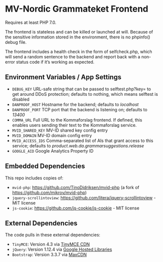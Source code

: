 # MV-Nordic Grammateket Frontend
Requires at least PHP 7.0.

The frontend is stateless and can be killed or launched at will. Because of the sensitive information stored in the environment, there is no phpinfo() debug file.

The frontend includes a health check in the form of selfcheck.php, which will send a random sentence to the backend and report back with a non-error status code if it’s working as expected.

## Environment Variables / App Settings
* `DEBUG_KEY`	URL-safe string that can be passed to selftest.php?key= to get around DDoS protection; defaults to nothing, which means selftest is disabled
* `DANPROOF_HOST`	Hostname for the backend; defaults to *localhost*
* `DANPROOF_PORT`	TCP port that the backend is listening on; defaults to *13400*
* `COMMA_URL`	Full URL to the Kommaforslag frontend. If defined, this enables users sending their text to the Kommaforslag service.
* `MVID_SHARED_KEY`	MV-ID shared key config entry
* `MVID_DOMAIN`	MV-ID domain config entry
* `MVID_ACCESS_IDS`	Comma-separated list of AIs that grant access to this service; defaults to *product.web.da.grammarsuggestions.release*
* `GOOGLE_AID`	Google Analytics Property ID

## Embedded Dependencies
This repo includes copies of:
* `mvid-php`: https://github.com/TinoDidriksen/mvid-php (a fork of https://github.com/mikrov/mvid-php)
* `jquery-scrollintoview`: https://github.com/litera/jquery-scrollintoview - MIT license
* `js-cookie`: https://github.com/js-cookie/js-cookie - MIT license

## External Dependencies
The code pulls in these external dependencies:
* `TinyMCE`: Version 4.3 via [TinyMCE CDN](https://www.tinymce.com/download/)
* `jQuery`: Version 1.12.4 via [Google Hosted Libraries](https://developers.google.com/speed/libraries/)
* `Bootstrap`: Version 3.3.7 via [MaxCDN](http://getbootstrap.com/getting-started/#download-cdn)

